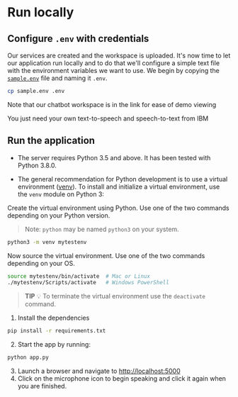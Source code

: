 # Run locally


## Configure `.env` with credentials

Our services are created and the workspace is uploaded. It's now time to let our application run locally and to do that we'll configure a simple text file with the environment variables we want to use. We begin by copying the [`sample.env`](sample.env) file and naming it `.env`.

```bash
cp sample.env .env
```

Note that our chatbot workspace is in the link for ease of demo viewing

You just need your own text-to-speech and speech-to-text from IBM


## Run the application

* The server requires Python 3.5 and above. It has been tested with Python 3.8.0.

* The general recommendation for Python development is to use a virtual environment ([venv](https://docs.python.org/3/tutorial/venv.html)). To install and initialize a virtual environment, use the `venv` module on Python 3:

Create the virtual environment using Python. Use one of the two commands depending on your Python version.
> Note: `python` may be named `python3` on your system.

```bash
python3 -m venv mytestenv
```

Now source the virtual environment. Use one of the two commands depending on your OS.

```bash
source mytestenv/bin/activate  # Mac or Linux
./mytestenv/Scripts/activate   # Windows PowerShell
```
> **TIP** :bulb: To terminate the virtual environment use the `deactivate` command.

1. Install the dependencies
```bash
pip install -r requirements.txt
```

2. Start the app by running:

```bash
python app.py
```

3. Launch a browser and navigate to [http://localhost:5000](http://localhost:5000)
4. Click on the microphone icon to begin speaking and click it again when you are finished.

